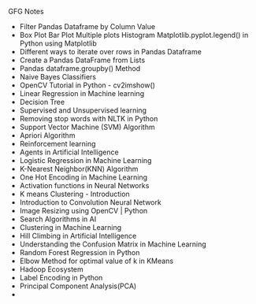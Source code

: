 GFG Notes
- Filter Pandas Dataframe by Column Value
- Box Plot Bar Plot Multiple plots Histogram Matplotlib.pyplot.legend() in Python using Matplotlib
- Different ways to iterate over rows in Pandas Dataframe
- Create a Pandas DataFrame from Lists
- Pandas dataframe.groupby() Method
- Naive Bayes Classifiers
- OpenCV Tutorial in Python - cv2imshow()
- Linear Regression in Machine learning
- Decision Tree
- Supervised and Unsupervised learning
- Removing stop words with NLTK in Python
- Support Vector Machine (SVM) Algorithm
- Apriori Algorithm
- Reinforcement learning
- Agents in Artificial Intelligence
- Logistic Regression in Machine Learning
- K-Nearest Neighbor(KNN) Algorithm
- One Hot Encoding in Machine Learning
- Activation functions in Neural Networks
- K means Clustering - Introduction
- Introduction to Convolution Neural Network
- Image Resizing using OpenCV | Python
- Search Algorithms in AI
- Clustering in Machine Learning
- Hill Climbing in Artificial Intelligence
- Understanding the Confusion Matrix in Machine Learning
- Random Forest Regression in Python
- Elbow Method for optimal value of k in KMeans
- Hadoop Ecosystem
- Label Encoding in Python
- Principal Component Analysis(PCA)
- 
